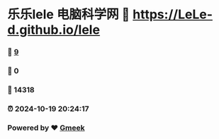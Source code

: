 # 乐乐lele 电脑科学网 :link: https://LeLe-d.github.io/lele 
### :page_facing_up: [9](https://LeLe-d.github.io/lele/tag.html) 
### :speech_balloon: 0 
### :hibiscus: 14318 
### :alarm_clock: 2024-10-19 20:24:17 
### Powered by :heart: [Gmeek](https://github.com/Meekdai/Gmeek)
